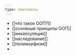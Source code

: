 ```yaml
---
type: конспекты
---
```

- [[что такое ООП?]]
- [[основные принципы ООП]]
- [[инкапсуляция]]
- [[наследование]]
- [[полиморфизм]]
- 